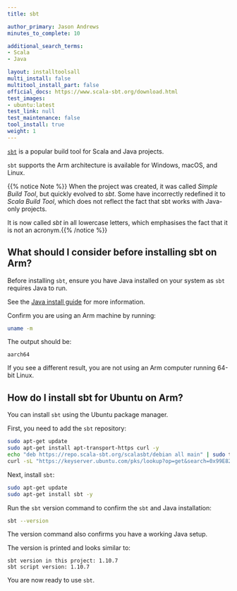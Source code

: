 ```yaml
---
title: sbt

author_primary: Jason Andrews
minutes_to_complete: 10

additional_search_terms:
- Scala
- Java

layout: installtoolsall
multi_install: false
multitool_install_part: false
official_docs: https://www.scala-sbt.org/download.html
test_images:
- ubuntu:latest
test_link: null
test_maintenance: false
tool_install: true
weight: 1
---
```


[`sbt`](https://www.scala-sbt.org/) is a popular build tool for Scala and Java projects.

`sbt` supports the Arm architecture is available for Windows, macOS, and Linux.

{{% notice Note %}}
When the project was created, it was called *Simple Build Tool*, but quickly evolved to *sbt*. Some have incorrectly redefined it to *Scala Build Tool*, which does not reflect the fact that sbt works with Java-only projects. 

It is now called *sbt* in all lowercase letters, which emphasises the fact that it is not an acronym.{{% /notice %}}

## What should I consider before installing sbt on Arm?

Before installing `sbt`, ensure you have Java installed on your system as `sbt` requires Java to run.

See the [Java install guide](/install-guides/java/) for more information.

Confirm you are using an Arm machine by running:

```bash
uname -m
```

The output should be:
```output
aarch64
```

If you see a different result, you are not using an Arm computer running 64-bit Linux.

## How do I install sbt for Ubuntu on Arm?

You can install `sbt` using the Ubuntu package manager. 

First, you need to add the `sbt` repository:

```bash
sudo apt-get update
sudo apt-get install apt-transport-https curl -y
echo "deb https://repo.scala-sbt.org/scalasbt/debian all main" | sudo tee /etc/apt/sources.list.d/sbt.list
curl -sL "https://keyserver.ubuntu.com/pks/lookup?op=get&search=0x99E82A75642AC823" | sudo apt-key add
```

Next, install `sbt`:

```bash
sudo apt-get update
sudo apt-get install sbt -y
```

Run the `sbt` version command to confirm the `sbt` and Java installation:

```bash
sbt --version
```

The version command also confirms you have a working Java setup. 

The version is printed and looks similar to:

```output
sbt version in this project: 1.10.7
sbt script version: 1.10.7
```

You are now ready to use `sbt`.
